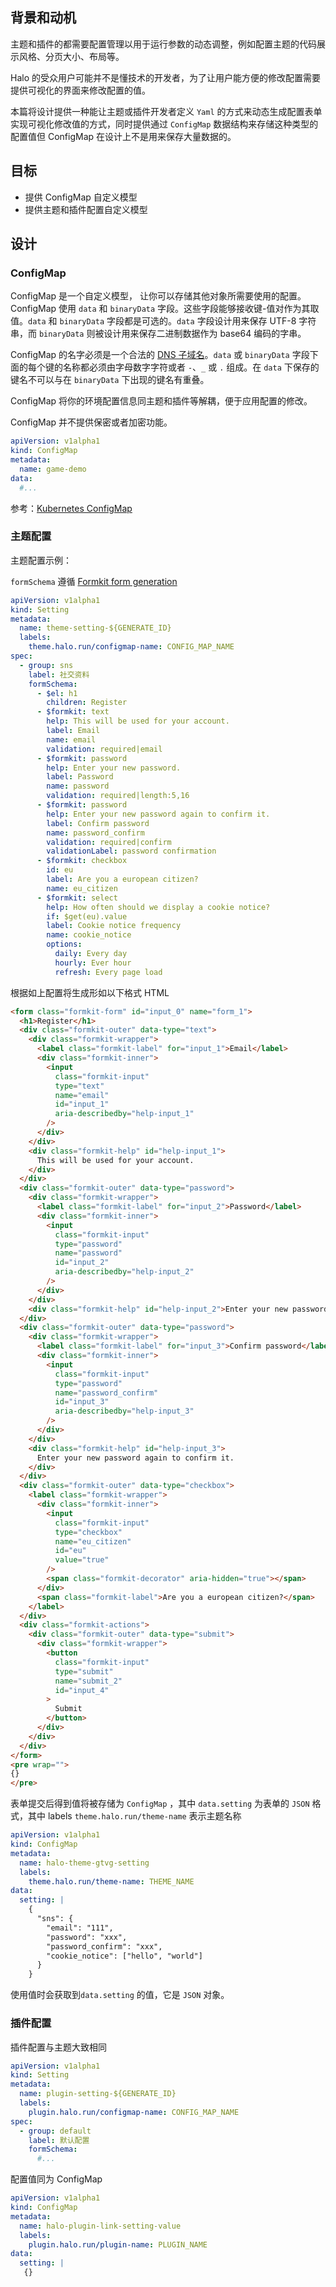 ## 背景和动机

主题和插件的都需要配置管理以用于运行参数的动态调整，例如配置主题的代码展示风格、分页大小、布局等。

Halo 的受众用户可能并不是懂技术的开发者，为了让用户能方便的修改配置需要提供可视化的界面来修改配置的值。

本篇将设计提供一种能让主题或插件开发者定义 `Yaml` 的方式来动态生成配置表单实现可视化修改值的方式，同时提供通过 `ConfigMap` 数据结构来存储这种类型的配置值但 ConfigMap 在设计上不是用来保存大量数据的。

## 目标

- 提供 ConfigMap 自定义模型
- 提供主题和插件配置自定义模型

## 设计

### ConfigMap

ConfigMap 是一个自定义模型， 让你可以存储其他对象所需要使用的配置。 ConfigMap 使用 `data` 和 `binaryData` 字段。这些字段能够接收键-值对作为其取值。`data` 和 `binaryData` 字段都是可选的。`data` 字段设计用来保存 UTF-8 字符串，而 `binaryData` 则被设计用来保存二进制数据作为 base64 编码的字串。

ConfigMap 的名字必须是一个合法的 [DNS 子域名](https://kubernetes.io/zh-cn/docs/concepts/overview/working-with-objects/names#dns-subdomain-names)。`data` 或 `binaryData` 字段下面的每个键的名称都必须由字母数字字符或者 `-`、`_` 或 `.` 组成。在 `data` 下保存的键名不可以与在 `binaryData` 下出现的键名有重叠。

ConfigMap 将你的环境配置信息同主题和插件等解耦，便于应用配置的修改。

ConfigMap 并不提供保密或者加密功能。

```yaml
apiVersion: v1alpha1
kind: ConfigMap
metadata:
  name: game-demo
data:
  #...
```

参考：[Kubernetes ConfigMap](https://kubernetes.io/docs/concepts/configuration/configmap/)

### 主题配置

主题配置示例：

`formSchema` 遵循 [Formkit form generation](https://formkit.com/essentials/generation)

```yaml
apiVersion: v1alpha1
kind: Setting
metadata:
  name: theme-setting-${GENERATE_ID}
  labels:
    theme.halo.run/configmap-name: CONFIG_MAP_NAME
spec:
  - group: sns
    label: 社交资料
    formSchema:
      - $el: h1
        children: Register
      - $formkit: text
        help: This will be used for your account.
        label: Email
        name: email
        validation: required|email
      - $formkit: password
        help: Enter your new password.
        label: Password
        name: password
        validation: required|length:5,16
      - $formkit: password
        help: Enter your new password again to confirm it.
        label: Confirm password
        name: password_confirm
        validation: required|confirm
        validationLabel: password confirmation
      - $formkit: checkbox
        id: eu
        label: Are you a european citizen?
        name: eu_citizen
      - $formkit: select
        help: How often should we display a cookie notice?
        if: $get(eu).value
        label: Cookie notice frequency
        name: cookie_notice
        options:
          daily: Every day
          hourly: Ever hour
          refresh: Every page load
```

根据如上配置将生成形如以下格式 HTML

```html
<form class="formkit-form" id="input_0" name="form_1">
  <h1>Register</h1>
  <div class="formkit-outer" data-type="text">
    <div class="formkit-wrapper">
      <label class="formkit-label" for="input_1">Email</label>
      <div class="formkit-inner">
        <input
          class="formkit-input"
          type="text"
          name="email"
          id="input_1"
          aria-describedby="help-input_1"
        />
      </div>
    </div>
    <div class="formkit-help" id="help-input_1">
      This will be used for your account.
    </div>
  </div>
  <div class="formkit-outer" data-type="password">
    <div class="formkit-wrapper">
      <label class="formkit-label" for="input_2">Password</label>
      <div class="formkit-inner">
        <input
          class="formkit-input"
          type="password"
          name="password"
          id="input_2"
          aria-describedby="help-input_2"
        />
      </div>
    </div>
    <div class="formkit-help" id="help-input_2">Enter your new password.</div>
  </div>
  <div class="formkit-outer" data-type="password">
    <div class="formkit-wrapper">
      <label class="formkit-label" for="input_3">Confirm password</label>
      <div class="formkit-inner">
        <input
          class="formkit-input"
          type="password"
          name="password_confirm"
          id="input_3"
          aria-describedby="help-input_3"
        />
      </div>
    </div>
    <div class="formkit-help" id="help-input_3">
      Enter your new password again to confirm it.
    </div>
  </div>
  <div class="formkit-outer" data-type="checkbox">
    <label class="formkit-wrapper">
      <div class="formkit-inner">
        <input
          class="formkit-input"
          type="checkbox"
          name="eu_citizen"
          id="eu"
          value="true"
        />
        <span class="formkit-decorator" aria-hidden="true"></span>
      </div>
      <span class="formkit-label">Are you a european citizen?</span>
    </label>
  </div>
  <div class="formkit-actions">
    <div class="formkit-outer" data-type="submit">
      <div class="formkit-wrapper">
        <button
          class="formkit-input"
          type="submit"
          name="submit_2"
          id="input_4"
        >
          Submit
        </button>
      </div>
    </div>
  </div>
</form>
<pre wrap="">
{}
</pre>
```

表单提交后得到值将被存储为 `ConfigMap` ，其中 `data.setting` 为表单的 `JSON` 格式，其中 labels
`theme.halo.run/theme-name` 表示主题名称

```yaml
apiVersion: v1alpha1
kind: ConfigMap
metadata:
  name: halo-theme-gtvg-setting
  labels:
    theme.halo.run/theme-name: THEME_NAME
data:
  setting: |
    {
      "sns": {
        "email": "111",
        "password": "xxx",
        "password_confirm": "xxx",
        "cookie_notice": ["hello", "world"]
      }
    }
```

使用值时会获取到`data.setting` 的值，它是 `JSON` 对象。

### 插件配置

插件配置与主题大致相同

```yaml
apiVersion: v1alpha1
kind: Setting
metadata:
  name: plugin-setting-${GENERATE_ID}
  labels:
    plugin.halo.run/configmap-name: CONFIG_MAP_NAME
spec:
  - group: default
    label: 默认配置
    formSchema:
      #...
```

配置值同为 ConfigMap

```yaml
apiVersion: v1alpha1
kind: ConfigMap
metadata:
  name: halo-plugin-link-setting-value
  labels:
    plugin.halo.run/plugin-name: PLUGIN_NAME
data:
  setting: |
   {}
```
